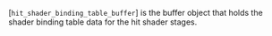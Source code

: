 [`hit_shader_binding_table_buffer`] is the buffer object that holds the
shader binding table data for the hit shader stages.